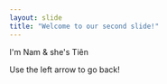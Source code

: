 ```yaml
---
layout: slide
title: "Welcome to our second slide!"
---
```

I'm Nam & she's Tiên

Use the left arrow to go back!
